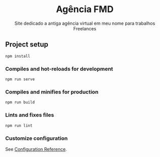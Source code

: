 <h1 align="center" id="title">Agência FMD</h1>
<p align="center">Site dedicado a antiga agência virtual em meu nome para trabalhos Freelances</p>

## Project setup
```
npm install
```

### Compiles and hot-reloads for development
```
npm run serve
```

### Compiles and minifies for production
```
npm run build
```

### Lints and fixes files
```
npm run lint
```

### Customize configuration
See [Configuration Reference](https://cli.vuejs.org/config/).
